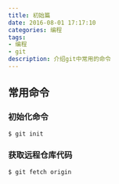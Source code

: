 ```yaml
---
title: 初始篇
date: 2016-08-01 17:17:10
categories: 编程
tags: 
- 编程
- git
description: 介绍git中常用的命令
---
```

## 常用命令
### 初始化命令
``` bash
$ git init
```
### 获取远程仓库代码
``` bash
$ git fetch origin
```
